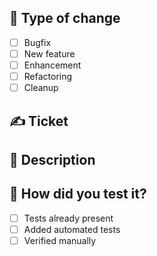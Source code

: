 ## :loudspeaker: Type of change
- [ ] Bugfix
- [ ] New feature
- [ ] Enhancement
- [ ] Refactoring
- [ ] Cleanup

## :writing_hand: Ticket
<!-- XXX-123 (please insert correct ticket number and Jira automation will link to it automatically) -->

## :scroll: Description
<!-- Please describe your changes to help the reviewer. -->

## :test_tube: How did you test it?
- [ ] Tests already present
- [ ] Added automated tests
- [ ] Verified manually <!-- (Please specify which test cases you have roughly tried. This will be useful for the reviewer in order to suggest edge cases that may have been missed.) -->